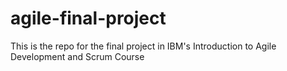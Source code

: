 # agile-final-project
This is the repo for the final project in IBM's Introduction to Agile Development and Scrum Course
